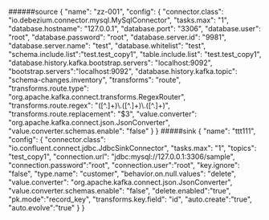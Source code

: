 ######source
{
    "name": "zz-001",
    "config": {
        "connector.class": "io.debezium.connector.mysql.MySqlConnector",
        "tasks.max": "1",
        "database.hostname": "127.0.0.1",
        "database.port": "3306",
        "database.user": "root",
        "database.password": "root",
        "database.server.id": "9981",
        "database.server.name": "test",
        "database.whitelist": "test",
        "schema.include.list":"test.test_copy1",
        "table.include.list": "test.test_copy1",
        "database.history.kafka.bootstrap.servers": "localhost:9092",
        "bootstrap.servers":"localhost:9092",
        "database.history.kafka.topic": "schema-changes.inventory",
        "transforms": "route",
        "transforms.route.type": "org.apache.kafka.connect.transforms.RegexRouter",
        "transforms.route.regex": "([^.]+)\\.([^.]+)\\.([^.]+)",
        "transforms.route.replacement": "$3",
        "value.converter": "org.apache.kafka.connect.json.JsonConverter",
"value.converter.schemas.enable": "false"
    }
}
#####sink
{
    "name": "ttt111",
    "config": {
        "connector.class": "io.confluent.connect.jdbc.JdbcSinkConnector",
        "tasks.max": "1",
        "topics": "test_copy1",
        "connection.url": "jdbc:mysql://127.0.0.1:3306/sample",
        "connection.password":"root",
        "connection.user":"root",
        "key.ignore": "false",
        "type.name": "customer",
        "behavior.on.null.values": "delete",
                "value.converter": "org.apache.kafka.connect.json.JsonConverter",
"value.converter.schemas.enable": "false",
"delete.enabled":"true",
"pk.mode":"record_key",
"transforms.key.field": "id",
"auto.create":"true",
"auto.evolve":"true"
    }
}
